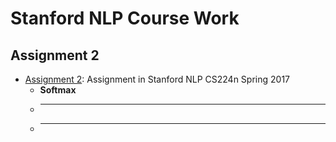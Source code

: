 # Stanford NLP Course Work

## Assignment 2

- [Assignment 2](./assignment2.pdf): Assignment in Stanford NLP CS224n Spring 2017
  - **Softmax**
  - ** **
  - ** **
